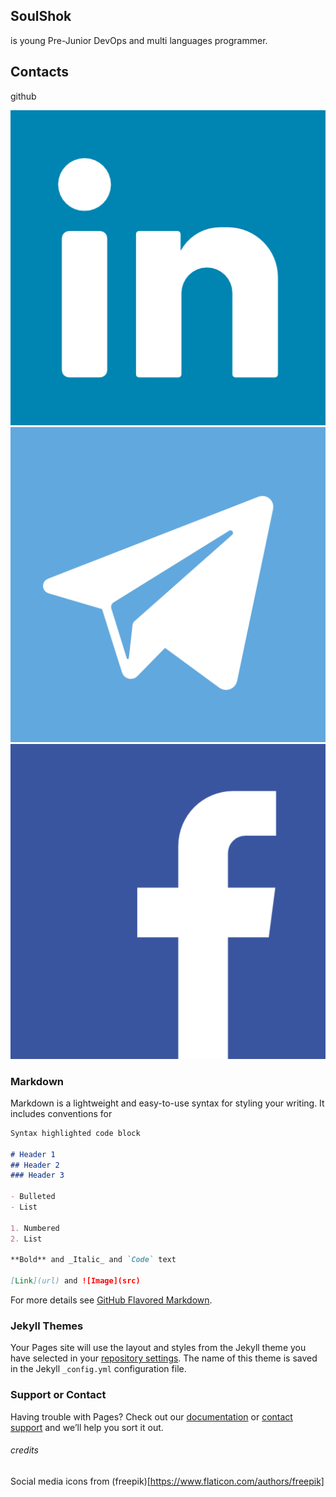## SoulShok

is young Pre-Junior DevOps and multi languages programmer.

## Contacts

github

[![LinkedIn](./icons/linkedin.png)](https://www.linkedin.com/in/soul-shok/)
[![LinkedIn](./icons/telegram.png)](https://t.me/soul_shok)
[![LinkedIn](./icons/facebook.png)](https://www.facebook.com/soule.shok.9)

### Markdown

Markdown is a lightweight and easy-to-use syntax for styling your writing. It includes conventions for

```markdown
Syntax highlighted code block

# Header 1
## Header 2
### Header 3

- Bulleted
- List

1. Numbered
2. List

**Bold** and _Italic_ and `Code` text

[Link](url) and ![Image](src)
```

For more details see [GitHub Flavored Markdown](https://guides.github.com/features/mastering-markdown/).

### Jekyll Themes

Your Pages site will use the layout and styles from the Jekyll theme you have selected in your [repository settings](https://github.com/SoulShok/SoulShok/settings). The name of this theme is saved in the Jekyll `_config.yml` configuration file.

### Support or Contact

Having trouble with Pages? Check out our [documentation](https://help.github.com/categories/github-pages-basics/) or [contact support](https://github.com/contact) and we’ll help you sort it out.

###### credits

Social media icons from (freepik)[https://www.flaticon.com/authors/freepik]